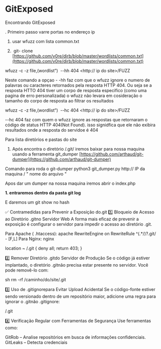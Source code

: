 # GitExposed
Encontrando GitExposed 


. Primeiro passo varre portas no endereço ip
    
1. usar wfuzz com lista common.txt
    
2.  git- clone [https://github.com/v0re/dirb/blob/master/wordlists/common.txt](https://github.com/v0re/dirb/blob/master/wordlists/common.txt)
    

wfuzz -c -z file,(wordlist”)  --hh 404 <http:// ip do site>/FUZZ

Neste comando a opçao - -hh faz com que o wfuzz ignore o numero de palavras ou caracteres retornados pela resposta HTTP 404. Ou seja se a resposta HTTO 404 tiver um corpo de resposta especifico (como uma pagina de erro personalizada) o wfuzz não levara em cosideração o tamanho do corpo de resposta ao filtrar os resultados 

wfuzz -c -z file,(wordlist”)  --hc 404 <http:// ip do site>/FUZZ

--hc 404 faz com quem o wfuzz ignore as respostas que retornaram o código de status HTTP 404(Not Found). isso signidfica que ele não exibira resultados onde a resposta do servidoe é 404
  

Para lista diretórios e pastas do site 
  

1. Após encontra o diretório /.git/ iremos baixar para nossa maquina usando a ferramenta git_dumper [https://github.com/arthaud/git-dumper](https://github.com/arthaud/git-dumper)
    
Comando para roda o git-dumper
python3 git_dumper.py http:// IP da maquina / " nome do arquivo "

Apos dar um dumper na nossa maquina iremos abrir o index.php

**1. entraremos dentro da pasta git log**

E daremos um git show no hash

✅ Contramedidas para Prevenir a Exposição do.git
1️⃣ Bloqueio de Acesso ao Diretório .gitno Servidor Web
A forma mais eficaz de prevenir a exposição é configurar o servidor para impedir o acesso ao diretório .git.

Para Apache ( .htaccess):
apache
RewriteEngine on
RewriteRule ^(.*/)?\.git/ - [F,L]
Para Nginx:
nginx


location ~ /.git {
    deny all;
    return 403;
}

2️⃣ Remover Diretório .gitdo Servidor de Produção
Se o código já estiver implantado, o diretório .gitnão precisa estar presente no servidor. Você pode removê-lo com:

sh
rm -rf /caminho/do/site/.git

3️⃣ Uso de .gitignorepara Evitar Upload Acidental
Se o código-fonte estiver sendo versionado dentro de um repositório maior, adicione uma regra para ignorar o .gitnão .gitignore:

/.git

4️⃣ Verificação Regular com Ferramentas de Segurança
Use ferramentas como:

GitRob – Analise repositórios em busca de informações confidenciais.
GitLeaks – Detecta credenciais






